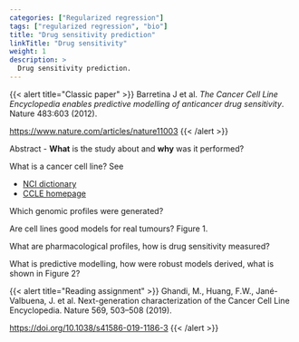 ```yaml
---
categories: ["Regularized regression"]
tags: ["regularized regression", "bio"]
title: "Drug sensitivity prediction"
linkTitle: "Drug sensitivity"
weight: 1
description: >
  Drug sensitivity prediction.
---
```


{{< alert title="Classic paper" >}}
Barretina J et al. *The Cancer Cell Line Encyclopedia enables predictive modelling of anticancer drug sensitivity*. Nature 483:603 (2012).  
    
<https://www.nature.com/articles/nature11003>
{{< /alert >}}

Abstract - **What** is the study about and **why** was it performed?

What is a cancer cell line? See

- [NCI dictionary](https://www.cancer.gov/publications/dictionaries/cancer-terms/def/cancer-cell-line)
- [CCLE homepage](https://sites.broadinstitute.org/ccle/)

Which genomic profiles were generated?

Are cell lines good models for real tumours? Figure 1.

What are pharmacological profiles, how is drug sensitivity measured?

What is predictive modelling, how were robust models derived, what is shown in Figure 2?


{{< alert title="Reading assignment" >}}
Ghandi, M., Huang, F.W., Jané-Valbuena, J. et al. Next-generation characterization of the Cancer Cell Line Encyclopedia. Nature 569, 503–508 (2019). 

<https://doi.org/10.1038/s41586-019-1186-3>
{{< /alert >}}

